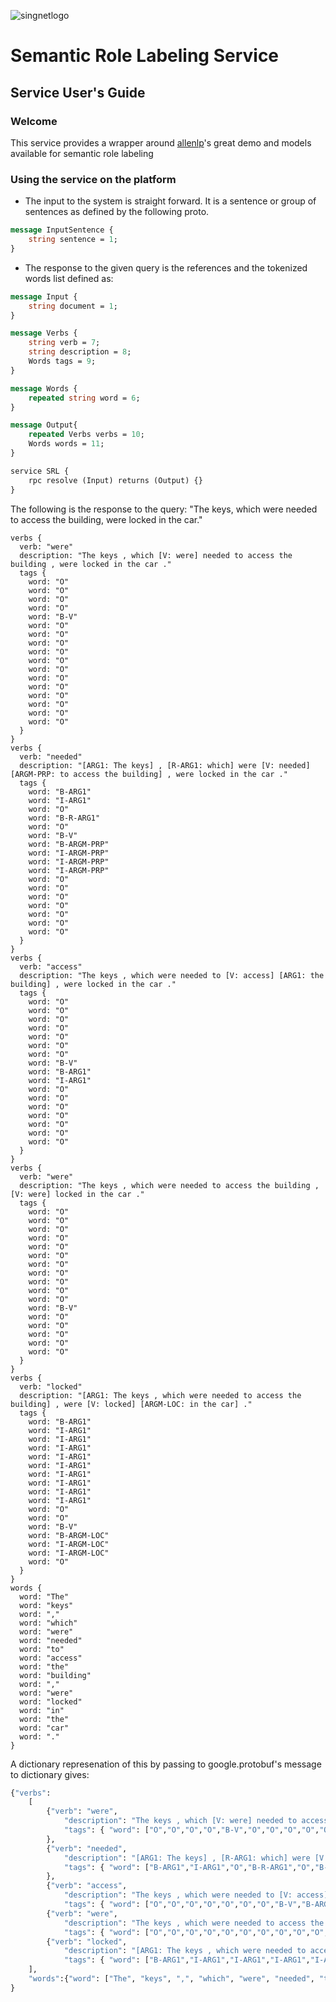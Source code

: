 ![singnetlogo](../assets/singnet-logo.jpg?raw=true 'SingularityNET')

# Semantic Role Labeling Service
## Service User's Guide

### Welcome

This service provides a wrapper around [allenlp](https://demo.allennlp.org/semantic-role-labeling)'s great demo and models available for semantic role labeling


### Using the service on the platform
- The input to the system is straight forward. It is a sentence or group of sentences as defined by the following proto. 
```proto
message InputSentence {
    string sentence = 1;
}
```

- The response to the given query is the references and the tokenized words list defined as:
```proto
message Input {
    string document = 1;
}

message Verbs {
    string verb = 7;
    string description = 8;
    Words tags = 9;
}

message Words {
    repeated string word = 6;
}

message Output{
    repeated Verbs verbs = 10;
    Words words = 11;
}

service SRL {
    rpc resolve (Input) returns (Output) {}
}
```

The following is the response to the query: "The keys, which were needed to access the building, were locked in the car."
```text
verbs {
  verb: "were"
  description: "The keys , which [V: were] needed to access the building , were locked in the car ."
  tags {
    word: "O"
    word: "O"
    word: "O"
    word: "O"
    word: "B-V"
    word: "O"
    word: "O"
    word: "O"
    word: "O"
    word: "O"
    word: "O"
    word: "O"
    word: "O"
    word: "O"
    word: "O"
    word: "O"
    word: "O"
  }
}
verbs {
  verb: "needed"
  description: "[ARG1: The keys] , [R-ARG1: which] were [V: needed] [ARGM-PRP: to access the building] , were locked in the car ."
  tags {
    word: "B-ARG1"
    word: "I-ARG1"
    word: "O"
    word: "B-R-ARG1"
    word: "O"
    word: "B-V"
    word: "B-ARGM-PRP"
    word: "I-ARGM-PRP"
    word: "I-ARGM-PRP"
    word: "I-ARGM-PRP"
    word: "O"
    word: "O"
    word: "O"
    word: "O"
    word: "O"
    word: "O"
    word: "O"
  }
}
verbs {
  verb: "access"
  description: "The keys , which were needed to [V: access] [ARG1: the building] , were locked in the car ."
  tags {
    word: "O"
    word: "O"
    word: "O"
    word: "O"
    word: "O"
    word: "O"
    word: "O"
    word: "B-V"
    word: "B-ARG1"
    word: "I-ARG1"
    word: "O"
    word: "O"
    word: "O"
    word: "O"
    word: "O"
    word: "O"
    word: "O"
  }
}
verbs {
  verb: "were"
  description: "The keys , which were needed to access the building , [V: were] locked in the car ."
  tags {
    word: "O"
    word: "O"
    word: "O"
    word: "O"
    word: "O"
    word: "O"
    word: "O"
    word: "O"
    word: "O"
    word: "O"
    word: "O"
    word: "B-V"
    word: "O"
    word: "O"
    word: "O"
    word: "O"
    word: "O"
  }
}
verbs {
  verb: "locked"
  description: "[ARG1: The keys , which were needed to access the building] , were [V: locked] [ARGM-LOC: in the car] ."
  tags {
    word: "B-ARG1"
    word: "I-ARG1"
    word: "I-ARG1"
    word: "I-ARG1"
    word: "I-ARG1"
    word: "I-ARG1"
    word: "I-ARG1"
    word: "I-ARG1"
    word: "I-ARG1"
    word: "I-ARG1"
    word: "O"
    word: "O"
    word: "B-V"
    word: "B-ARGM-LOC"
    word: "I-ARGM-LOC"
    word: "I-ARGM-LOC"
    word: "O"
  }
}
words {
  word: "The"
  word: "keys"
  word: ","
  word: "which"
  word: "were"
  word: "needed"
  word: "to"
  word: "access"
  word: "the"
  word: "building"
  word: ","
  word: "were"
  word: "locked"
  word: "in"
  word: "the"
  word: "car"
  word: "."
}

```

A dictionary represenation of this by passing to google.protobuf's message to dictionary gives:
```python
{"verbs": 
    [
        {"verb": "were",
            "description": "The keys , which [V: were] needed to access the building , were locked in the car .",
            "tags": { "word": ["O","O","O","O","B-V","O","O","O","O","O","O","O","O","O","O","O","O"]}
        },
        {"verb": "needed",
            "description": "[ARG1: The keys] , [R-ARG1: which] were [V: needed] [ARGM-PRP: to access the building] , were locked in the car .",
            "tags": { "word": ["B-ARG1","I-ARG1","O","B-R-ARG1","O","B-V","B-ARGM-PRP","I-ARGM-PRP","I-ARGM-PRP","I-ARGM-PRP","O","O","O","O","O","O","O"]}
        },
        {"verb": "access",
            "description": "The keys , which were needed to [V: access] [ARG1: the building] , were locked in the car .",
            "tags": { "word": ["O","O","O","O","O","O","O","B-V","B-ARG1","I-ARG1","O","O","O","O","O","O","O"]}},
        {"verb": "were",
            "description": "The keys , which were needed to access the building , [V: were] locked in the car .",
            "tags": { "word": ["O","O","O","O","O","O","O","O","O","O","O","B-V","O","O","O","O","O"]}},
        {"verb": "locked",
            "description": "[ARG1: The keys , which were needed to access the building] , were [V: locked] [ARGM-LOC: in the car] .",
            "tags": { "word": ["B-ARG1","I-ARG1","I-ARG1","I-ARG1","I-ARG1","I-ARG1","I-ARG1","I-ARG1","I-ARG1","I-ARG1","O","O","B-V","B-ARGM-LOC","I-ARGM-LOC","I-ARGM-LOC","O"]}}
    ],
    "words":{"word": ["The", "keys", ",", "which", "were", "needed", "to", "access", "the", "building", ",", "were", "locked", "in", "the", "car", "."]}
}
        
```

